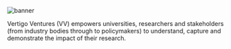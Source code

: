 ![banner](https://user-images.githubusercontent.com/18090549/151702018-00c6bc51-6034-4b20-8896-9db9a70e5298.jpg)


Vertigo Ventures (VV) empowers universities, researchers and stakeholders (from industry bodies through to policymakers) to understand, capture and demonstrate the impact of their research.
